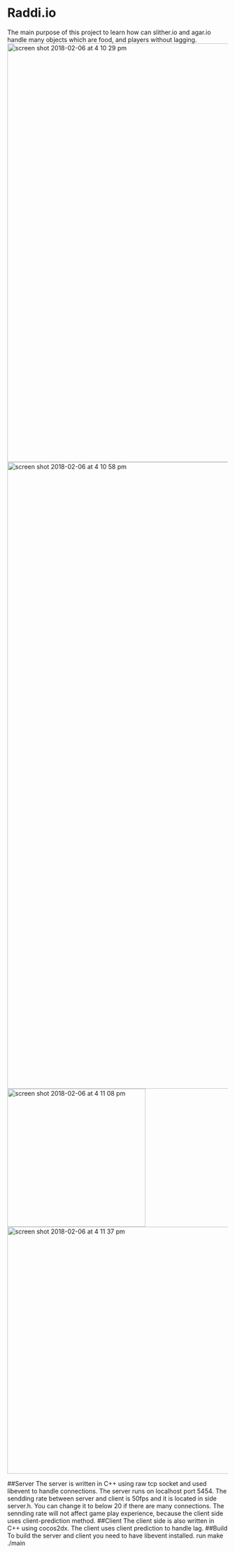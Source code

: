 # Raddi.io
The main purpose of this project to learn how can slither.io and agar.io handle many objects which are food, and players without
lagging.
<img width="958" alt="screen shot 2018-02-06 at 4 10 29 pm" src="https://user-images.githubusercontent.com/16979642/35892073-76837562-0b5c-11e8-88b7-dbbe86d41e25.png">
<img width="1434" alt="screen shot 2018-02-06 at 4 10 58 pm" src="https://user-images.githubusercontent.com/16979642/35892074-769d0248-0b5c-11e8-930d-e002869f59aa.png">
<img width="316" alt="screen shot 2018-02-06 at 4 11 08 pm" src="https://user-images.githubusercontent.com/16979642/35892076-76b5e894-0b5c-11e8-94b7-ac7f5d720e36.png">
<img width="565" alt="screen shot 2018-02-06 at 4 11 37 pm" src="https://user-images.githubusercontent.com/16979642/35892077-76d05fd0-0b5c-11e8-9d77-3bc44ca718d7.png">

##Server 
The server is written in C++ using raw tcp socket and used libevent to handle connections. The server runs on localhost port 
5454. The sendding rate between server and client is 50fps and it is located in side server.h. You can change it to below 
20 if there are many connections. The sennding rate will not affect game play experience, because the client side uses 
client-prediction method. 
##Client
The client side is also written in C++ using cocos2dx. The client uses client prediction to handle lag.
##Build 
To build the server and client you need to have libevent installed.
run make
./main

